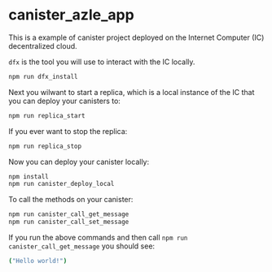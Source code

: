 # canister_azle_app

This is a example of canister project deployed on the Internet Computer (IC) decentralized cloud.

`dfx` is the tool you will use to interact with the IC locally.

```bash
npm run dfx_install
```

Next you wilwant to start a replica, which is a local instance of the IC that you can deploy your canisters to:

```bash
npm run replica_start
```

If you ever want to stop the replica:

```bash
npm run replica_stop
```

Now you can deploy your canister locally:

```bash
npm install
npm run canister_deploy_local
```

To call the methods on your canister:

```bash
npm run canister_call_get_message
npm run canister_call_set_message
```

If you run the above commands and then call `npm run canister_call_get_message` you should see:

```bash
("Hello world!")
```
